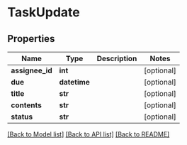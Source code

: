# TaskUpdate

## Properties
Name | Type | Description | Notes
------------ | ------------- | ------------- | -------------
**assignee_id** | **int** |  | [optional] 
**due** | **datetime** |  | [optional] 
**title** | **str** |  | [optional] 
**contents** | **str** |  | [optional] 
**status** | **str** |  | [optional] 

[[Back to Model list]](../README.md#documentation-for-models) [[Back to API list]](../README.md#documentation-for-api-endpoints) [[Back to README]](../README.md)


